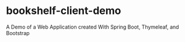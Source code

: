 # bookshelf-client-demo
A Demo of a Web Application created With Spring Boot, Thymeleaf, and Bootstrap
